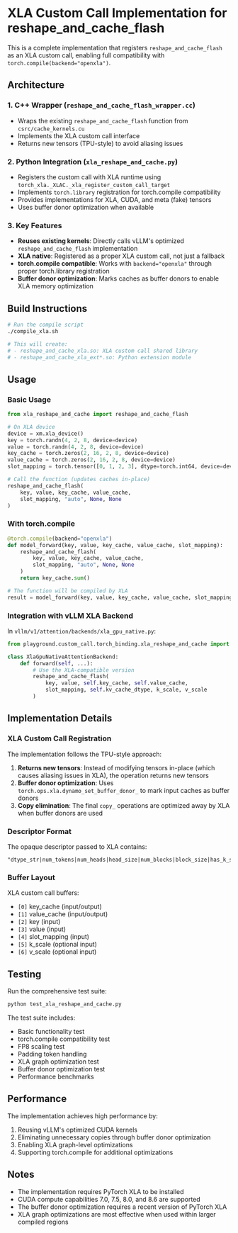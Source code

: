 # XLA Custom Call Implementation for reshape_and_cache_flash

This is a complete implementation that registers `reshape_and_cache_flash` as an XLA custom call, enabling full compatibility with `torch.compile(backend="openxla")`.

## Architecture

### 1. C++ Wrapper (`reshape_and_cache_flash_wrapper.cc`)
- Wraps the existing `reshape_and_cache_flash` function from `csrc/cache_kernels.cu`
- Implements the XLA custom call interface
- Returns new tensors (TPU-style) to avoid aliasing issues

### 2. Python Integration (`xla_reshape_and_cache.py`)
- Registers the custom call with XLA runtime using `torch_xla._XLAC._xla_register_custom_call_target`
- Implements `torch.library` registration for torch.compile compatibility
- Provides implementations for XLA, CUDA, and meta (fake) tensors
- Uses buffer donor optimization when available

### 3. Key Features
- **Reuses existing kernels**: Directly calls vLLM's optimized `reshape_and_cache_flash` implementation
- **XLA native**: Registered as a proper XLA custom call, not just a fallback
- **torch.compile compatible**: Works with `backend="openxla"` through proper torch.library registration
- **Buffer donor optimization**: Marks caches as buffer donors to enable XLA memory optimization

## Build Instructions

```bash
# Run the compile script
./compile_xla.sh

# This will create:
# - reshape_and_cache_xla.so: XLA custom call shared library
# - reshape_and_cache_xla_ext*.so: Python extension module
```

## Usage

### Basic Usage

```python
from xla_reshape_and_cache import reshape_and_cache_flash

# On XLA device
device = xm.xla_device()
key = torch.randn(4, 2, 8, device=device)
value = torch.randn(4, 2, 8, device=device)
key_cache = torch.zeros(2, 16, 2, 8, device=device)
value_cache = torch.zeros(2, 16, 2, 8, device=device)
slot_mapping = torch.tensor([0, 1, 2, 3], dtype=torch.int64, device=device)

# Call the function (updates caches in-place)
reshape_and_cache_flash(
    key, value, key_cache, value_cache,
    slot_mapping, "auto", None, None
)
```

### With torch.compile

```python
@torch.compile(backend="openxla")
def model_forward(key, value, key_cache, value_cache, slot_mapping):
    reshape_and_cache_flash(
        key, value, key_cache, value_cache,
        slot_mapping, "auto", None, None
    )
    return key_cache.sum()

# The function will be compiled by XLA
result = model_forward(key, value, key_cache, value_cache, slot_mapping)
```

### Integration with vLLM XLA Backend

In `vllm/v1/attention/backends/xla_gpu_native.py`:

```python
from playground.custom_call.torch_binding.xla_reshape_and_cache import reshape_and_cache_flash

class XlaGpuNativeAttentionBackend:
    def forward(self, ...):
        # Use the XLA-compatible version
        reshape_and_cache_flash(
            key, value, self.key_cache, self.value_cache,
            slot_mapping, self.kv_cache_dtype, k_scale, v_scale
        )
```

## Implementation Details

### XLA Custom Call Registration

The implementation follows the TPU-style approach:

1. **Returns new tensors**: Instead of modifying tensors in-place (which causes aliasing issues in XLA), the operation returns new tensors
2. **Buffer donor optimization**: Uses `torch.ops.xla.dynamo_set_buffer_donor_` to mark input caches as buffer donors
3. **Copy elimination**: The final `copy_` operations are optimized away by XLA when buffer donors are used

### Descriptor Format

The opaque descriptor passed to XLA contains:
```
"dtype_str|num_tokens|num_heads|head_size|num_blocks|block_size|has_k_scale|has_v_scale"
```

### Buffer Layout

XLA custom call buffers:
- `[0]` key_cache (input/output)
- `[1]` value_cache (input/output)
- `[2]` key (input)
- `[3]` value (input)
- `[4]` slot_mapping (input)
- `[5]` k_scale (optional input)
- `[6]` v_scale (optional input)

## Testing

Run the comprehensive test suite:

```bash
python test_xla_reshape_and_cache.py
```

The test suite includes:
- Basic functionality test
- torch.compile compatibility test
- FP8 scaling test
- Padding token handling
- XLA graph optimization test
- Buffer donor optimization test
- Performance benchmarks

## Performance

The implementation achieves high performance by:
1. Reusing vLLM's optimized CUDA kernels
2. Eliminating unnecessary copies through buffer donor optimization
3. Enabling XLA graph-level optimizations
4. Supporting torch.compile for additional optimizations

## Notes

- The implementation requires PyTorch XLA to be installed
- CUDA compute capabilities 7.0, 7.5, 8.0, and 8.6 are supported
- The buffer donor optimization requires a recent version of PyTorch XLA
- XLA graph optimizations are most effective when used within larger compiled regions